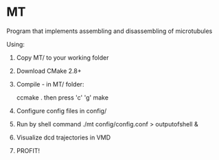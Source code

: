 # MT
 Program that implements assembling and disassembling of microtubules

 Using:

 1) Copy MT/ to your working folder
 2) Download CMake 2.8+
 3) Compile - in MT/ folder: 

 	ccmake .
 then press 'c' 'g'
 	make

 4) Configure config files in config/
 5) Run by shell command
 	./mt config/config.conf > outputofshell &
 6) Visualize dcd trajectories in VMD
 7) PROFIT!

